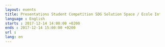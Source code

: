 ```yaml
---
layout: events
title: Presentations Student Competition SDG Solution Space / Ecole Internationale
language : English
starts : 2017-12-14 14:00:00 +0200
ends : 2017-12-14 15:00:00 +0200
url : 
lang: en
---
```

